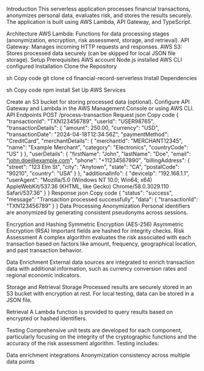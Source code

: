 Introduction
This serverless application processes financial transactions, anonymizes personal data, evaluates risk, and stores the results securely. The application is built using AWS Lambda, API Gateway, and TypeScript.

Architecture
AWS Lambda: Functions for data processing stages (anonymization, encryption, risk assessment, storage, and retrieval).
API Gateway: Manages incoming HTTP requests and responses.
AWS S3: Stores processed data securely (can be skipped for local JSON file storage).
Setup
Prerequisites
AWS account
Node.js installed
AWS CLI configured
Installation
Clone the Repository

sh
Copy code
git clone <repository-url>
cd financial-record-serverless
Install Dependencies

sh
Copy code
npm install
Set Up AWS Services

Create an S3 bucket for storing processed data (optional).
Configure API Gateway and Lambda in the AWS Management Console or using AWS CLI.
API Endpoints
POST /process-transaction
Request
json
Copy code
{
    "transactionId": "TXN123456789",
    "userId": "USER98765",
    "transactionDetails": {
        "amount": 250.00,
        "currency": "USD",
        "transactionDate": "2024-04-18T12:34:56Z",
        "paymentMethod": "CreditCard",
        "merchantDetails": {
            "merchantId": "MERCHANT12345",
            "name": "Example Merchant",
            "category": "Electronics",
            "countryCode": "US"
        }
    },
    "userDetails": {
        "firstName": "John",
        "lastName": "Doe",
        "email": "john.doe@example.com",
        "phone": "+11234567890",
        "billingAddress": {
            "street": "123 Elm St",
            "city": "Anytown",
            "state": "CA",
            "postalCode": "90210",
            "country": "USA"
        }
    },
    "additionalInfo": {
        "deviceIp": "192.168.1.1",
        "userAgent": "Mozilla/5.0 (Windows NT 10.0; Win64; x64) AppleWebKit/537.36 (KHTML, like Gecko) Chrome/58.0.3029.110 Safari/537.36"
    }
}
Response
json
Copy code
{
    "status": "success",
    "message": "Transaction processed successfully",
    "data": {
        "transactionId": "TXN123456789"
    }
}
Data Processing
Anonymization
Personal identifiers are anonymized by generating consistent pseudonyms across sessions.

Encryption and Hashing
Symmetric Encryption (AES-256)
Asymmetric Encryption (RSA)
Important fields are hashed for integrity checks.
Risk Assessment
A complex algorithm evaluates the risk associated with each transaction based on factors like amount, frequency, geographical location, and past transaction behavior.

Data Enrichment
External data sources are integrated to enrich transaction data with additional information, such as currency conversion rates and regional economic indicators.

Storage and Retrieval
Storage
Processed results are securely stored in an S3 bucket with encryption at rest. For local testing, data can be stored in a JSON file.

Retrieval
A Lambda function is provided to query results based on encrypted or hashed identifiers.

Testing
Comprehensive unit tests are developed for each component, particularly focusing on the integrity of the cryptographic functions and the accuracy of the risk assessment algorithm. Testing includes:

Data enrichment integrations
Anonymization consistency across multiple data points

